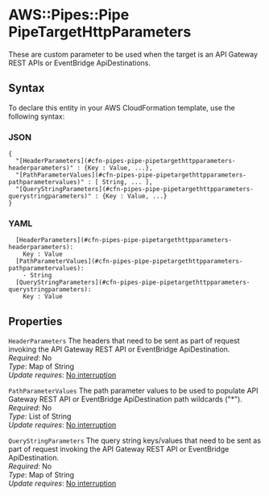 # AWS::Pipes::Pipe PipeTargetHttpParameters<a name="aws-properties-pipes-pipe-pipetargethttpparameters"></a>

These are custom parameter to be used when the target is an API Gateway REST APIs or EventBridge ApiDestinations\.

## Syntax<a name="aws-properties-pipes-pipe-pipetargethttpparameters-syntax"></a>

To declare this entity in your AWS CloudFormation template, use the following syntax:

### JSON<a name="aws-properties-pipes-pipe-pipetargethttpparameters-syntax.json"></a>

```
{
  "[HeaderParameters](#cfn-pipes-pipe-pipetargethttpparameters-headerparameters)" : {Key : Value, ...},
  "[PathParameterValues](#cfn-pipes-pipe-pipetargethttpparameters-pathparametervalues)" : [ String, ... ],
  "[QueryStringParameters](#cfn-pipes-pipe-pipetargethttpparameters-querystringparameters)" : {Key : Value, ...}
}
```

### YAML<a name="aws-properties-pipes-pipe-pipetargethttpparameters-syntax.yaml"></a>

```
  [HeaderParameters](#cfn-pipes-pipe-pipetargethttpparameters-headerparameters):
    Key : Value
  [PathParameterValues](#cfn-pipes-pipe-pipetargethttpparameters-pathparametervalues):
    - String
  [QueryStringParameters](#cfn-pipes-pipe-pipetargethttpparameters-querystringparameters):
    Key : Value
```

## Properties<a name="aws-properties-pipes-pipe-pipetargethttpparameters-properties"></a>

`HeaderParameters` <a name="cfn-pipes-pipe-pipetargethttpparameters-headerparameters"></a>
The headers that need to be sent as part of request invoking the API Gateway REST API or EventBridge ApiDestination\.  
_Required_: No  
_Type_: Map of String  
_Update requires_: [No interruption](https://docs.aws.amazon.com/AWSCloudFormation/latest/UserGuide/using-cfn-updating-stacks-update-behaviors.html#update-no-interrupt)

`PathParameterValues` <a name="cfn-pipes-pipe-pipetargethttpparameters-pathparametervalues"></a>
The path parameter values to be used to populate API Gateway REST API or EventBridge ApiDestination path wildcards \("\*"\)\.  
_Required_: No  
_Type_: List of String  
_Update requires_: [No interruption](https://docs.aws.amazon.com/AWSCloudFormation/latest/UserGuide/using-cfn-updating-stacks-update-behaviors.html#update-no-interrupt)

`QueryStringParameters` <a name="cfn-pipes-pipe-pipetargethttpparameters-querystringparameters"></a>
The query string keys/values that need to be sent as part of request invoking the API Gateway REST API or EventBridge ApiDestination\.  
_Required_: No  
_Type_: Map of String  
_Update requires_: [No interruption](https://docs.aws.amazon.com/AWSCloudFormation/latest/UserGuide/using-cfn-updating-stacks-update-behaviors.html#update-no-interrupt)

